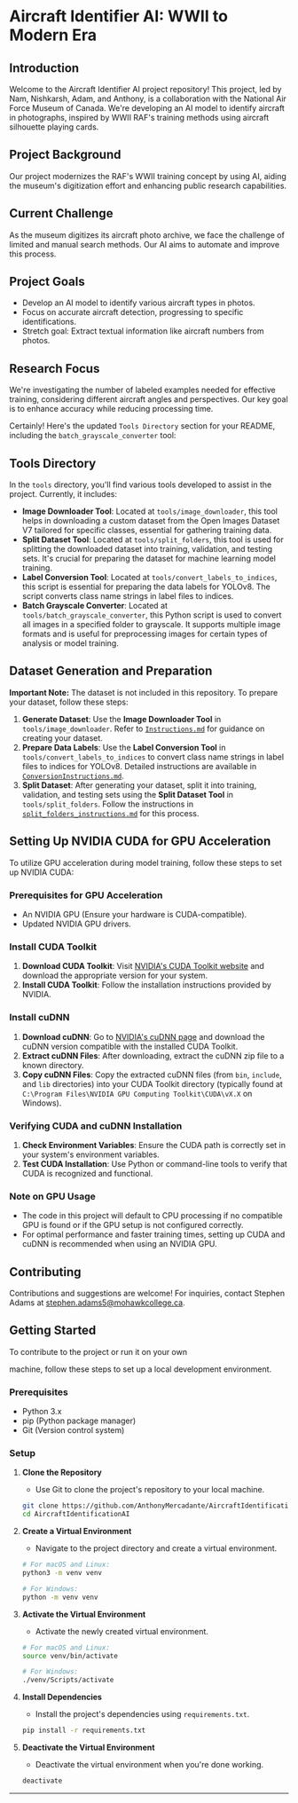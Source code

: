 # Aircraft Identifier AI: WWII to Modern Era

## Introduction
Welcome to the Aircraft Identifier AI project repository! This project, led by Nam, Nishkarsh, Adam, and Anthony, is a collaboration with the National Air Force Museum of Canada. We're developing an AI model to identify aircraft in photographs, inspired by WWII RAF's training methods using aircraft silhouette playing cards.

## Project Background
Our project modernizes the RAF's WWII training concept by using AI, aiding the museum's digitization effort and enhancing public research capabilities.

## Current Challenge
As the museum digitizes its aircraft photo archive, we face the challenge of limited and manual search methods. Our AI aims to automate and improve this process.

## Project Goals
- Develop an AI model to identify various aircraft types in photos.
- Focus on accurate aircraft detection, progressing to specific identifications.
- Stretch goal: Extract textual information like aircraft numbers from photos.

## Research Focus
We're investigating the number of labeled examples needed for effective training, considering different aircraft angles and perspectives. Our key goal is to enhance accuracy while reducing processing time.

Certainly! Here's the updated `Tools Directory` section for your README, including the `batch_grayscale_converter` tool:

## Tools Directory
In the `tools` directory, you'll find various tools developed to assist in the project. Currently, it includes:
- **Image Downloader Tool**: Located at `tools/image_downloader`, this tool helps in downloading a custom dataset from the Open Images Dataset V7 tailored for specific classes, essential for gathering training data.
- **Split Dataset Tool**: Located at `tools/split_folders`, this tool is used for splitting the downloaded dataset into training, validation, and testing sets. It's crucial for preparing the dataset for machine learning model training.
- **Label Conversion Tool**: Located at `tools/convert_labels_to_indices`, this script is essential for preparing the data labels for YOLOv8. The script converts class name strings in label files to indices.
- **Batch Grayscale Converter**: Located at `tools/batch_grayscale_converter`, this Python script is used to convert all images in a specified folder to grayscale. It supports multiple image formats and is useful for preprocessing images for certain types of analysis or model training.

## Dataset Generation and Preparation
**Important Note:** The dataset is not included in this repository. To prepare your dataset, follow these steps:
1. **Generate Dataset**: Use the **Image Downloader Tool** in `tools/image_downloader`. Refer to [`Instructions.md`](tools/image_downloader/Instructions.md) for guidance on creating your dataset.
2. **Prepare Data Labels**: Use the **Label Conversion Tool** in `tools/convert_labels_to_indices` to convert class name strings in label files to indices for YOLOv8. Detailed instructions are available in [`ConversionInstructions.md`](tools/convert_labels_to_indices/ConversionInstructions.md).
3. **Split Dataset**: After generating your dataset, split it into training, validation, and testing sets using the **Split Dataset Tool** in `tools/split_folders`. Follow the instructions in [`split_folders_instructions.md`](tools/split_folders/split_folders_instructions.md) for this process.

## Setting Up NVIDIA CUDA for GPU Acceleration
To utilize GPU acceleration during model training, follow these steps to set up NVIDIA CUDA:

### Prerequisites for GPU Acceleration
- An NVIDIA GPU (Ensure your hardware is CUDA-compatible).
- Updated NVIDIA GPU drivers.

### Install CUDA Toolkit
1. **Download CUDA Toolkit**: Visit [NVIDIA's CUDA Toolkit website](https://developer.nvidia.com/cuda-downloads) and download the appropriate version for your system.
2. **Install CUDA Toolkit**: Follow the installation instructions provided by NVIDIA.

### Install cuDNN
1. **Download cuDNN**: Go to [NVIDIA's cuDNN page](https://developer.nvidia.com/cudnn) and download the cuDNN version compatible with the installed CUDA Toolkit.
2. **Extract cuDNN Files**: After downloading, extract the cuDNN zip file to a known directory.
3. **Copy cuDNN Files**: Copy the extracted cuDNN files (from `bin`, `include`, and `lib` directories) into your CUDA Toolkit directory (typically found at `C:\Program Files\NVIDIA GPU Computing Toolkit\CUDA\vX.X` on Windows).

### Verifying CUDA and cuDNN Installation
1. **Check Environment Variables**: Ensure the CUDA path is correctly set in your system's environment variables.
2. **Test CUDA Installation**: Use Python or command-line tools to verify that CUDA is recognized and functional.

### Note on GPU Usage
- The code in this project will default to CPU processing if no compatible GPU is found or if the GPU setup is not configured correctly.
- For optimal performance and faster training times, setting up CUDA and cuDNN is recommended when using an NVIDIA GPU.

## Contributing
Contributions and suggestions are welcome! For inquiries, contact Stephen Adams at [stephen.adams5@mohawkcollege.ca](mailto:stephen.adams5@mohawkcollege.ca).

## Getting Started
To contribute to the project or run it on your own

 machine, follow these steps to set up a local development environment.

### Prerequisites
- Python 3.x
- pip (Python package manager)
- Git (Version control system)

### Setup
1. **Clone the Repository**
   - Use Git to clone the project's repository to your local machine.
   ```bash
   git clone https://github.com/AnthonyMercadante/AircraftIdentificationAI.git
   cd AircraftIdentificationAI
   ```

2. **Create a Virtual Environment**
   - Navigate to the project directory and create a virtual environment.
   ```bash
   # For macOS and Linux:
   python3 -m venv venv

   # For Windows:
   python -m venv venv
   ```

3. **Activate the Virtual Environment**
   - Activate the newly created virtual environment.
   ```bash
   # For macOS and Linux:
   source venv/bin/activate

   # For Windows:
   ./venv/Scripts/activate
   ```

4. **Install Dependencies**
   - Install the project's dependencies using `requirements.txt`.
   ```bash
   pip install -r requirements.txt
   ```

5. **Deactivate the Virtual Environment**
   - Deactivate the virtual environment when you're done working.
   ```bash
   deactivate
   ```
---